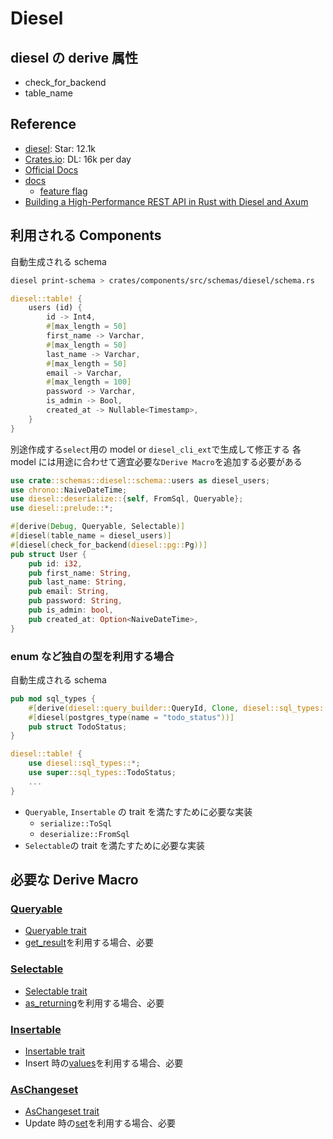 # Diesel

## diesel の derive 属性

- check_for_backend
- table_name

## Reference

- [diesel](https://github.com/diesel-rs/diesel): Star: 12.1k
- [Crates.io](https://crates.io/crates/diesel): DL: 16k per day
- [Official Docs](https://diesel.rs/)
- [docs](https://docs.diesel.rs/master/diesel/index.html)
  - [feature flag](https://docs.diesel.rs/master/diesel/index.html#crate-feature-flags)
- [Building a High-Performance REST API in Rust with Diesel and Axum](https://www.civo.com/learn/high-performance-rest-api-rust-diesel-axum)

## 利用される Components

自動生成される schema

```sh
diesel print-schema > crates/components/src/schemas/diesel/schema.rs
```

```rs
diesel::table! {
    users (id) {
        id -> Int4,
        #[max_length = 50]
        first_name -> Varchar,
        #[max_length = 50]
        last_name -> Varchar,
        #[max_length = 50]
        email -> Varchar,
        #[max_length = 100]
        password -> Varchar,
        is_admin -> Bool,
        created_at -> Nullable<Timestamp>,
    }
}
```

別途作成する`select`用の model or `diesel_cli_ext`で生成して修正する
各 model には用途に合わせて適宜必要な`Derive Macro`を追加する必要がある

```rs
use crate::schemas::diesel::schema::users as diesel_users;
use chrono::NaiveDateTime;
use diesel::deserialize::{self, FromSql, Queryable};
use diesel::prelude::*;

#[derive(Debug, Queryable, Selectable)]
#[diesel(table_name = diesel_users)]
#[diesel(check_for_backend(diesel::pg::Pg))]
pub struct User {
    pub id: i32,
    pub first_name: String,
    pub last_name: String,
    pub email: String,
    pub password: String,
    pub is_admin: bool,
    pub created_at: Option<NaiveDateTime>,
}
```

### enum など独自の型を利用する場合

自動生成される schema

```rs
pub mod sql_types {
    #[derive(diesel::query_builder::QueryId, Clone, diesel::sql_types::SqlType)]
    #[diesel(postgres_type(name = "todo_status"))]
    pub struct TodoStatus;
}

diesel::table! {
    use diesel::sql_types::*;
    use super::sql_types::TodoStatus;
    ...
}
```

- `Queryable`, `Insertable` の trait を満たすために必要な実装
  - `serialize::ToSql`
  - `deserialize::FromSql`
- `Selectable`の trait を満たすために必要な実装

## 必要な Derive Macro

### [Queryable](https://docs.rs/diesel/latest/diesel/deserialize/derive.Queryable.html)

- [Queryable trait](https://docs.rs/diesel/latest/diesel/deserialize/trait.Queryable.html)
- [get_result](https://docs.rs/diesel/latest/diesel/prelude/trait.RunQueryDsl.html#method.get_result)を利用する場合、必要

### [Selectable](https://docs.rs/diesel/latest/diesel/expression/derive.Selectable.html)

- [Selectable trait](https://docs.rs/diesel/latest/diesel/expression/trait.Selectable.html)
- [as_returning](https://docs.rs/diesel/latest/diesel/expression/trait.SelectableHelper.html#method.as_returning)を利用する場合、必要

### [Insertable](https://docs.rs/diesel/latest/diesel/prelude/derive.Insertable.html)

- [Insertable trait](https://docs.rs/diesel/latest/diesel/prelude/trait.Insertable.html)
- Insert 時の[values](https://docs.diesel.rs/master/diesel/prelude/trait.Insertable.html#tymethod.values)を利用する場合、必要

### [AsChangeset](https://docs.diesel.rs/master/diesel_derives/derive.AsChangeset.html)

- [AsChangeset trait](https://docs.diesel.rs/master/diesel/prelude/trait.AsChangeset.html)
- Update 時の[set](https://docs.diesel.rs/master/diesel/query_builder/struct.UpdateStatement.html#method.set)を利用する場合、必要
